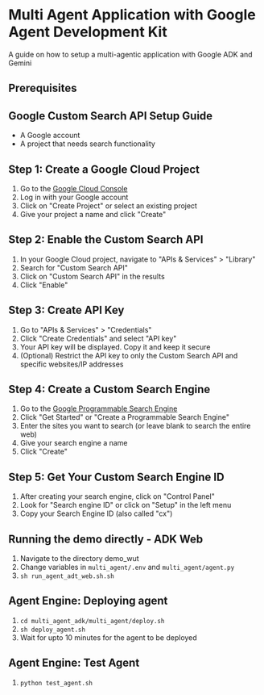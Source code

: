 # Multi Agent Application with Google Agent Development Kit

A guide on how to setup a multi-agentic application with Google ADK and Gemini

## Prerequisites

## Google Custom Search API Setup Guide

- A Google account
- A project that needs search functionality

## Step 1: Create a Google Cloud Project

1. Go to the [Google Cloud Console](https://console.cloud.google.com/)
2. Log in with your Google account
3. Click on "Create Project" or select an existing project
4. Give your project a name and click "Create"

## Step 2: Enable the Custom Search API

1. In your Google Cloud project, navigate to "APIs & Services" > "Library"
2. Search for "Custom Search API"
3. Click on "Custom Search API" in the results
4. Click "Enable"

## Step 3: Create API Key

1. Go to "APIs & Services" > "Credentials"
2. Click "Create Credentials" and select "API key"
3. Your API key will be displayed. Copy it and keep it secure
4. (Optional) Restrict the API key to only the Custom Search API and specific websites/IP addresses

## Step 4: Create a Custom Search Engine

1. Go to the [Google Programmable Search Engine](https://programmablesearchengine.google.com/about/)
2. Click "Get Started" or "Create a Programmable Search Engine"
3. Enter the sites you want to search (or leave blank to search the entire web)
4. Give your search engine a name
5. Click "Create"

## Step 5: Get Your Custom Search Engine ID

1. After creating your search engine, click on "Control Panel"
2. Look for "Search engine ID" or click on "Setup" in the left menu
3. Copy your Search Engine ID (also called "cx")

## Running the demo directly - ADK Web

1. Navigate to the directory demo_wut
2. Change variables in `multi_agent/.env` and `multi_agent/agent.py`
3. `sh run_agent_adt_web.sh.sh`

## Agent Engine: Deploying agent

1. `cd multi_agent_adk/multi_agent/deploy.sh`
2. `sh deploy_agent.sh`
3. Wait for upto 10 minutes for the agent to be deployed

## Agent Engine: Test Agent

1. `python test_agent.sh`
